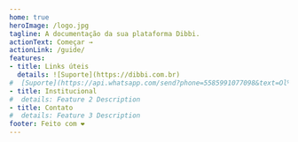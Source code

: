 ```yaml
---
home: true
heroImage: /logo.jpg
tagline: A documentação da sua plataforma Dibbi.
actionText: Começar →
actionLink: /guide/
features:
- title: Links úteis
  details: ![Suporte](https://dibbi.com.br)
#  [Suporte](https://api.whatsapp.com/send?phone=5585991077098&text=Ol%C3%A1,%20estou%20vindo%20do%20site%20e%20gostaria%20de%20mais%20informa%C3%A7%C3%B5es%20sobre%20a%20Dibbi)
- title: Institucional
#  details: Feature 2 Description
- title: Contato
#  details: Feature 3 Description
footer: Feito com ❤️
---
```

